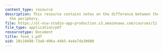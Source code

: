 ```yaml
---
content_type: resource
description: This resource contains notes on the difference between the center and
  the periphery.
file: https://ol-ocw-studio-app-production.s3.amazonaws.com/courses/11-329-social-theory-and-the-city-fall-2005/28c1049873a8d96a44b54a4a7da30980_foxe_1.pdf
file_type: application/pdf
resourcetype: Document
title: foxe_1.pdf
uid: 28c10498-73a8-d96a-44b5-4a4a7da30980
---
```

